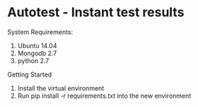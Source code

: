 Autotest - Instant test results
===============================

System Requirements:
  1. Ubuntu 14.04
  2. Mongodb 2.7
  3. python 2.7
   
Getting Started

1. Install the virtual environment
2. Run pip install -r requirements.txt into the new environment
